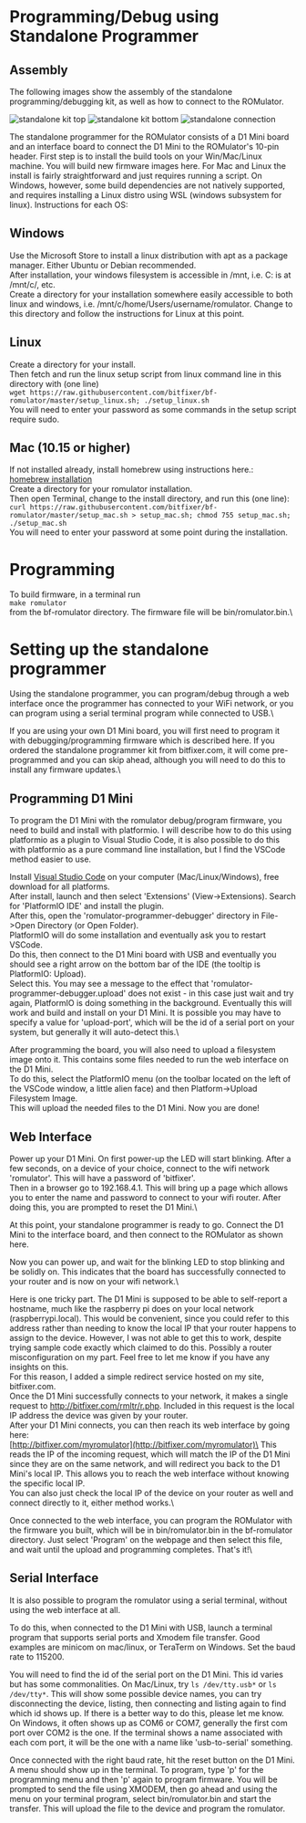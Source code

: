 # Programming/Debug using Standalone Programmer

## Assembly

The following images show the assembly of the standalone programming/debugging kit, as well as how to connect to the ROMulator.

![standalone kit top](images/standalone_top.jpeg)
![standalone kit bottom](images/standalone_bottom.jpeg)
![standalone connection](images/romulator_standalone_connected.jpeg)

The standalone programmer for the ROMulator consists of a D1 Mini board and an interface board to connect the D1 Mini to the ROMulator's 10-pin header.
First step is to install the build tools on your Win/Mac/Linux machine. You will build new firmware images here. For Mac and Linux the install is fairly straightforward and just requires running a script. On Windows, however, some build dependencies are not natively supported, and requires installing a Linux distro using WSL (windows subsystem for linux). 
Instructions for each OS:

## Windows

Use the Microsoft Store to install a linux distribution with apt as a package manager. Either Ubuntu or Debian recommended.\
After installation, your windows filesystem is accessible in /mnt, i.e. C: is at /mnt/c/, etc.\
Create a directory for your installation somewhere easily accessible to both linux and windows, i.e. /mnt/c/home/Users/username/romulator. Change to this directory and follow the instructions for Linux at this point.

## Linux

Create a directory for your install.\
Then fetch and run the linux setup script from linux command line in this directory with (one line)\
```wget https://raw.githubusercontent.com/bitfixer/bf-romulator/master/setup_linux.sh; ./setup_linux.sh```\
You will need to enter your password as some commands in the setup script require sudo.

## Mac (10.15 or higher)

If not installed already, install homebrew using instructions here.:\
[homebrew installation](https://brew.sh)\
Create a directory for your romulator installation.\
Then open Terminal, change to the install directory, and run this (one line):\
```curl https://raw.githubusercontent.com/bitfixer/bf-romulator/master/setup_mac.sh > setup_mac.sh; chmod 755 setup_mac.sh; ./setup_mac.sh```\
You will need to enter your password at some point during the installation.

# Programming

To build firmware, in a terminal run\
```make romulator```\
from the bf-romulator directory. The firmware file will be bin/romulator.bin.\

# Setting up the standalone programmer

Using the standalone programmer, you can program/debug through a web interface once the programmer has connected to your WiFi network, or you can program using a serial terminal program while connected to USB.\

If you are using your own D1 Mini board, you will first need to program it with debugging/programming firmware which is described here. If you ordered the standalone programmer kit from bitfixer.com, it will come pre-programmed and you can skip ahead, although you will need to do this to install any firmware updates.\

## Programming D1 Mini

To program the D1 Mini with the romulator debug/program firmware, you need to build and install with platformio. I will describe how to do this using platformio as a plugin to Visual Studio Code, it is also possible to do this with platformio as a pure command line installation, but I find the VSCode method easier to use.

Install [Visual Studio Code](https://code.visualstudio.com/) on your computer (Mac/Linux/Windows), free download for all platforms.\
After install, launch and then select 'Extensions' (View->Extensions). Search for 'PlatformIO IDE' and install the plugin.\
After this, open the 'romulator-programmer-debugger' directory in File->Open Directory (or Open Folder).\
PlatformIO will do some installation and eventually ask you to restart VSCode.\
Do this, then connect to the D1 Mini board with USB and eventually you should see a right arrow on the bottom bar of the IDE (the tooltip is PlatformIO: Upload).\
Select this. You may see a message to the effect that 'romulator-programmer-debugger.upload' does not exist - in this case just wait and try again, PlatformIO is doing something in the background. Eventually this will work and build and install on your D1 Mini. It is possible you may have to specify a value for 'upload-port', which will be the id of a serial port on your system, but generally it will auto-detect this.\

After programming the board, you will also need to upload a filesystem image onto it. This contains some files needed to run the web interface on the D1 Mini.\
To do this, select the PlatformIO menu (on the toolbar located on the left of the VSCode window, a little alien face) and then Platform->Upload Filesystem Image.\
This will upload the needed files to the D1 Mini. Now you are done!

## Web Interface

Power up your D1 Mini. On first power-up the LED will start blinking. After a few seconds, on a device of your choice, connect to the wifi network 'romulator'. This will have a password of 'bitfixer'.\
Then in a browser go to 192.168.4.1. This will bring up a page which allows you to enter the name and password to connect to your wifi router. After doing this, you are prompted to reset the D1 Mini.\

At this point, your standalone programmer is ready to go. Connect the D1 Mini to the interface board, and then connect to the ROMulator as shown here.

Now you can power up, and wait for the blinking LED to stop blinking and be solidly on. This indicates that the board has successfully connected to your router and is now on your wifi network.\

Here is one tricky part. The D1 Mini is supposed to be able to self-report a hostname, much like the raspberry pi does on your local network (raspberrypi.local). This would be convenient, since you could refer to this address rather than needing to know the local IP that your router happens to assign to the device. However, I was not able to get this to work, despite trying sample code exactly which claimed to do this. Possibly a router misconfiguration on my part. Feel free to let me know if you have any insights on this.\
For this reason, I added a simple redirect service hosted on my site, bitfixer.com.\
Once the D1 Mini successfully connects to your network, it makes a single request to http://bitfixer.com/rmltr/r.php. Included in this request is the local IP address the device was given by your router.\
After your D1 Mini connects, you can then reach its web interface by going here:\
[http://bitfixer.com/myromulator](http://bitfixer.com/myromulator)\
This reads the IP of the incoming request, which will match the IP of the D1 Mini since they are on the same network, and will redirect you back to the D1 Mini's local IP. This allows you to reach the web interface without knowing the specific local IP.\
You can also just check the local IP of the device on your router as well and connect directly to it, either method works.\

Once connected to the web interface, you can program the ROMulator with the firmware you built, which will be in bin/romulator.bin in the bf-romulator directory. Just select 'Program' on the webpage and then select this file, and wait until the upload and programming completes. That's it!\

## Serial Interface

It is also possible to program the romulator using a serial terminal, without using the web interface at all.

To do this, when connected to the D1 Mini with USB, launch a terminal program that supports serial ports and Xmodem file transfer. Good examples are minicom on mac/linux, or TeraTerm on Windows. Set the baud rate to 115200.

You will need to find the id of the serial port on the D1 Mini. This id varies but has some commonalities. On Mac/Linux, try ```ls /dev/tty.usb*``` or ```ls /dev/tty*```. This will show some possible device names, you can try disconnecting the device, listing, then connecting and listing again to find which id shows up. If there is a better way to do this, please let me know.\
On Windows, it often shows up as COM6 or COM7, generally the first com port over COM2 is the one. If the terminal shows a name associated with each com port, it will be the one with a name like 'usb-to-serial' something.

Once connected with the right baud rate, hit the reset button on the D1 Mini. A menu should show up in the terminal. To program, type 'p' for the programming menu and then 'p' again to program firmware. You will be prompted to send the file using XMODEM, then go ahead and using the menu on your terminal program, select bin/romulator.bin and start the transfer. This will upload the file to the device and program the romulator.
